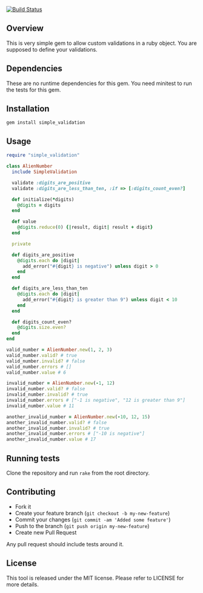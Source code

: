 [![Build Status](https://secure.travis-ci.org/chiku/simple_validation.png?branch=master)](https://travis-ci.org/chiku/simple_validation)

Overview
--------

This is very simple gem to allow custom validations in a ruby object. You are supposed to define your validations.

Dependencies
------------

These are no runtime dependencies for this gem. You need minitest to run the tests for this gem.

Installation
------------

``` script
gem install simple_validation
```

Usage
------

``` ruby
require "simple_validation"

class AlienNumber
  include SimpleValidation

  validate :digits_are_positive
  validate :digits_are_less_than_ten, :if => [:digits_count_even?]

  def initialize(*digits)
    @digits = digits
  end

  def value
	@digits.reduce(0) {|result, digit| result + digit}
  end

  private

  def digits_are_positive
	@digits.each do |digit|
	  add_error("#{digit} is negative") unless digit > 0
	end
  end

  def digits_are_less_than_ten
	@digits.each do |digit|
	  add_error("#{digit} is greater than 9") unless digit < 10
	end
  end

  def digits_count_even?
    @digits.size.even?
  end
end

valid_number = AlienNumber.new(1, 2, 3)
valid_number.valid? # true
valid_number.invalid? # false
valid_number.errors # []
valid_number.value # 6

invalid_number = AlienNumber.new(-1, 12)
invalid_number.valid? # false
invalid_number.invalid? # true
invalid_number.errors # ["-1 is negative", "12 is greater than 9"]
invalid_number.value # 11

another_invalid_number = AlienNumber.new(-10, 12, 15)
another_invalid_number.valid? # false
another_invalid_number.invalid? # true
another_invalid_number.errors # ["-10 is negative"]
another_invalid_number.value # 17
```

Running tests
-------------

Clone the repository and run `rake` from the root directory.

Contributing
------------

* Fork it	  	
* Create your feature branch (`git checkout -b my-new-feature`)	  	
* Commit your changes (`git commit -am 'Added some feature'`)	  	
* Push to the branch (`git push origin my-new-feature`)	  	
* Create new Pull Request

Any pull request should include tests around it.

License
-------

This tool is released under the MIT license. Please refer to LICENSE for more details.
